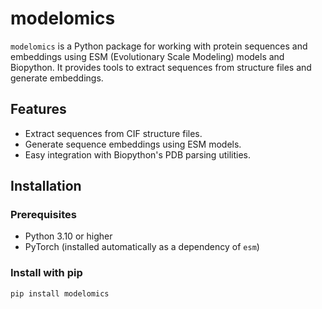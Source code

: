 # modelomics

`modelomics` is a Python package for working with protein sequences and embeddings using ESM (Evolutionary Scale Modeling) models and Biopython. It provides tools to extract sequences from structure files and generate embeddings.

## Features

- Extract sequences from CIF structure files.
- Generate sequence embeddings using ESM models.
- Easy integration with Biopython's PDB parsing utilities.

## Installation

### Prerequisites

- Python 3.10 or higher
- PyTorch (installed automatically as a dependency of `esm`)

### Install with pip

```bash
pip install modelomics
